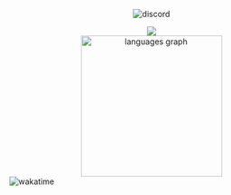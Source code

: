 <p align="center">
  <img align="center" src="https://discord-readme-badge.vercel.app/api?id=279054249919381505" alt="discord"/>
</p>
<div align="center">
   <img src="https://skillicons.dev/icons?i=rust,c,cs,cpp,ts,sass,tailwind,react,solidjs,tauri,electron,wasm,py" />
</div

##
<div align="center">
<!--   <img src="https://github-readme-stats-git-master-tacotakedown.vercel.app/api?username=tacotakedown&hide_title=false&hide_rank=false&card_width=200&show_icons=true&include_all_commits=true&count_private=true&disable_animations=false&theme=transparent&locale=en&hide_border=true" height="161" alt="stats graph"  />
  <img src="https://github-readme-streak-stats.herokuapp.com/?user=Tacotakedown&theme=transparent&hide_border=true&card_width=300"  /> -->
  <img src="https://github-readme-stats.vercel.app/api/top-langs?username=tacotakedown&locale=en&exclude_repo=Ouroboros-Jets-EFB&size_weight=0.8&count_weight=0.2&hide_title=false&layout=compact&card_width=801&langs_count=6&theme=transparent&hide_border=true" height="250" alt="languages graph"  />
</div>



<img src="https://wakatime.com/share/@Taco_/04f9a29a-17e0-4413-af2c-09aa405eb735.svg" alt="wakatime"/>


